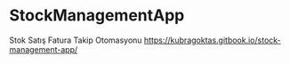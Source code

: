 # StockManagementApp
Stok Satış Fatura Takip Otomasyonu
https://kubragoktas.gitbook.io/stock-management-app/

